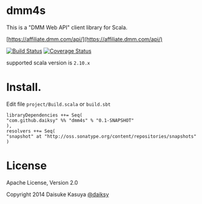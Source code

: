 dmm4s
=============

This is a "DMM Web API" client library for Scala.

[https://affiliate.dmm.com/api/](https://affiliate.dmm.com/api/)

[![Build Status](https://travis-ci.org/daiksy/dmm4s.png?branch=master)](https://travis-ci.org/daiksy/dmm4s)
[![Coverage Status](http://coveralls.io/repos/daiksy/dmm4s/badge.png?branch=master)](http://coveralls.io/r/daiksy/dmm4s?branch=master)

supported scala version is ```2.10.x```

# Install.

Edit file `project/Build.scala` or `build.sbt`

```
libraryDependencies ++= Seq(
"com.github.daiksy" %% "dmm4s" % "0.1-SNAPSHOT"
),
resolvers ++= Seq(
"snapshot" at "http://oss.sonatype.org/content/repositories/snapshots"
)
```

# License

Apache License, Version 2.0

Copyright 2014 Daisuke Kasuya [@daiksy](https://twitter.com/daiksy)